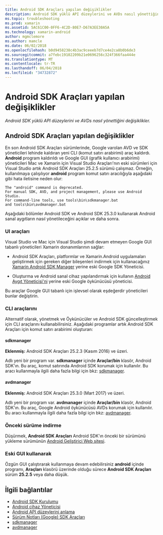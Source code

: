 ```yaml
---
title: Android SDK Araçları yapılan değişiklikler
description: Android SDK yüklü API düzeylerini ve AVDs nasıl yönettiğini değişiklikler.
ms.topic: troubleshooting
ms.prod: xamarin
ms.assetid: 5AC61C00-0FF6-4C2D-80E7-D67A3EE30A5A
ms.technology: xamarin-android
author: mgmclemore
ms.author: mamcle
ms.date: 06/02/2018
ms.openlocfilehash: b0d9458238c4b3ac9ceeeb7d7ce4e2ca8b0b6de3
ms.sourcegitcommit: a7febc19102209b21e0696256c324f366faa444e
ms.translationtype: MT
ms.contentlocale: tr-TR
ms.lasthandoff: 06/04/2018
ms.locfileid: "34732872"
---
```

# <a name="changes-to-the-android-sdk-tooling"></a>Android SDK Araçları yapılan değişiklikler

_Android SDK yüklü API düzeylerini ve AVDs nasıl yönettiğini değişiklikler._

## <a name="changes-to-android-sdk-tooling"></a>Android SDK Araçları yapılan değişiklikler

En son Android SDK Araçları sürümlerinde, Google varolan AVD ve SDK yöneticileri lehinde kaldıran yeni CLI (komut satırı arabirimi) araç kaldırdı. **Android** program kaldırıldı ve Google GUI (grafik kullanıcı arabirimi) yöneticileri Mac ve Xamarin için Visual Studio Araçları'nın eski sürümleri için Visual Studio artık Android SDK Araçları 25.2.5 sürümü çalışmaz. Örneğin, kullanılmaya çalışılıyor **android** program komut satırı aracılığıyla aşağıdaki gibi hata iletisine neden olur:

```shell
The "android" command is deprecated.
For manual SDK, AVD, and project management, please use Android Studio.
For command-line tools, use tools\bin\sdkmanager.bat
and tools\bin\avdmanager.bat
```

Aşağıdaki bölümler Android SDK ve Android SDK 25.3.0 kullanarak Android sanal aygıtların nasıl yönetileceğini açıklar ve daha sonra.

### <a name="ui-tools"></a>UI araçları

Visual Studio ve Mac için Visual Studio şimdi devam etmeyen Google GUI tabanlı yöneticileri Xamarin donanımlarının sağlar:

-   Android SDK Araçları, platformlar ve Xamarin.Android uygulamaları geliştirmek için gereken diğer bileşenleri indirmek için kullanacağınız [Xamarin Android SDK Manager](~/android/get-started/installation/android-sdk.md) yerine eski Google SDK Yöneticisi.

-   Oluşturma ve Android sanal cihaz yapılandırmak için kullanın [Android Aygıt Yöneticisi'ni](~/android/get-started/installation/android-emulator/device-manager.md) yerine eski Google öykünücüsü yöneticisi.

Bu araçlar Google GUI tabanlı için işlevsel olarak eşdeğerdir yöneticileri bunlar değiştirin.

### <a name="cli-tools"></a>CLI araçlarını

Alternatif olarak, yönetmek ve Öykünücüler ve Android SDK güncelleştirmek için CLI araçlarını kullanabilirsiniz. Aşağıdaki programlar artık Android SDK Araçları için komut satırı arabirimi oluşturan:

#### <a name="sdkmanager"></a>sdkmanager

**Eklenmiş:** Android SDK Araçları 25.2.3 (Kasım 2016) ve üzeri.

Adlı yeni bir program var. **sdkmanager** içinde **Araçlar/bin** klasör, Android SDK'ın. Bu araç, komut satırında Android SDK korumak için kullanılır. Bu aracı kullanmayla ilgili daha fazla bilgi için bkz: [sdkmanager](https://developer.android.com/studio/command-line/sdkmanager.html).

#### <a name="avdmanager"></a>avdmanager

**Eklenmiş:** Android SDK Araçları 25.3.0 (Mart 2017) ve üzeri.

Adlı yeni bir program var. **avdmanager** içinde **Araçlar/bin** klasör, Android SDK'ın. Bu araç, Google Android öykünücüsü AVDs korumak için kullanılır. Bu aracı kullanmayla ilgili daha fazla bilgi için bkz: [avdmanager](https://developer.android.com/studio/command-line/avdmanager.html).

### <a name="downgrading"></a>Önceki sürüme indirme

Düşürmek, **Android SDK Araçları** Android SDK'ın önceki bir sürümünü yükleme sürümünün [Android Geliştirici Web sitesi](https://developer.android.com/studio/index.html).

### <a name="using-the-old-gui"></a>Eski GUI kullanarak

Özgün GUI çalıştırarak kullanmaya devam edebilirsiniz **android** içinde programı, **Araçları** klasörü üzerinde olduğu sürece **Android SDK Araçları** sürüm **25.2.5**  veya daha düşük.


## <a name="related-links"></a>İlgili bağlantılar

- [Android SDK Kurulumu](~/android/get-started/installation/android-sdk.md)
- [Android cihaz Yöneticisi](~/android/get-started/installation/android-emulator/device-manager.md)
- [Android API düzeylerini anlama](~/android/app-fundamentals/android-api-levels.md)
- [Sürüm Notları (Google) SDK Araçları](https://developer.android.com/studio/releases/sdk-tools.html)
- [sdkmanager](https://developer.android.com/studio/command-line/sdkmanager.html)
- [avdmanager](https://developer.android.com/studio/command-line/avdmanager.html)
